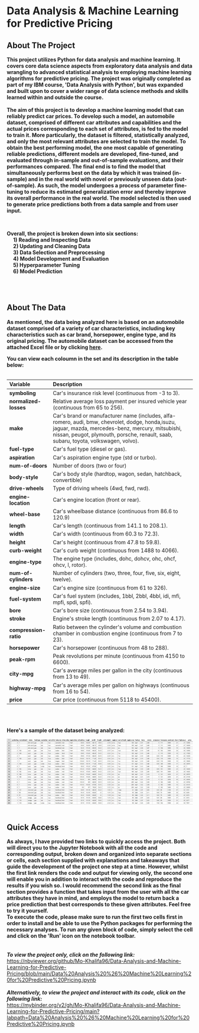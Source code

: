 # Data Analysis & Machine Learning for Predictive Pricing 

## About The Project 
**This project utilizes Python for data analysis and machine learning. It covers core data science aspects from exploratory data analysis and data 
wrangling to advanced statistical analysis to employing machine learning algorithms for predictive pricing. The project was originally completed as 
part of my IBM course, 'Data Analysis with Python', but was expanded and built upon to cover a wider range of data science methods and skills learned 
within and outside the course.**
<br>
<br>
**The aim of this project is to develop a machine learning model that can reliably predict car prices. To develop such a model, an automobile dataset, comprised of
different car attributes and capabilities and the actual prices corresponding to each set of attributes, is fed to the model to train it. More particularly, the 
dataset is filtered, statistically analyzed, and only the most relevant attributes are selected to train the model. To obtain the best performing model, the one
most capable of generating reliable predictions, different models are developed, fine-tuned, and evaluated through in-sample and out-of-sample evaluations, and 
their performances compared. The final end is to find the model that simultaneously performs best on the data by which it was trained (in-sample) and in the real 
world with novel or previously unseen data (out-of-sample). As such, the model undergoes a process of parameter fine-tuning to reduce its estimated generalization 
error and thereby improve its overall performance in the real world. The model selected is then used to generate price predictions both from a data sample and from 
user input.** <br>

<br>

**Overall, the project is broken down into six sections: <br>
&emsp; 1) Reading and Inspecting Data <br>
&emsp; 2) Updating and Cleaning Data <br>
&emsp; 3) Data Selection and Preprocessing <br>
&emsp; 4) Model Development and Evaluation <br>
&emsp; 5) Hyperparameter Tuning <br>
&emsp; 6) Model Prediction** <br>

<br>
<br>

## About The Data 
**As mentioned, the data being analyzed here is based on an automobile dataset comprised of a variety of car characteristics, including key characteristics such as car brand, 
horsepower, engine type, and its original pricing. The automobile dataset can be accessed from the attached Excel file or by clicking [here](https://archive.ics.uci.edu/ml/machine-learning-databases/autos/imports-85.data).**
<br>

**You can view each coloumn in the set and its description in the table below:** <br>
<br>

| **Variable**          | **Description**                                                                                  |
| :-----------------    | :------------------------------------------------------------------------------------------------|
| **symboling**         | Car's insurance risk level (continuous from -3 to 3).                                            |
| **normalized-losses** | Relative average loss payment per insured vehicle year (continuous from 65 to 256).              |
| **make**              | Car's brand or manufacturer name (includes, alfa-romero, audi, bmw, chevrolet, dodge, honda,isuzu, jaguar, mazda, mercedes-benz, mercury, mitsubishi, nissan, peugot, plymouth, porsche, renault, saab, subaru, toyota, volkswagen, volvo).|
| **fuel-type**         | Car's fuel type (diesel or gas).                                                                 |
| **aspiration**        | Car's aspiration engine type (std or turbo).                                                     |
| **num-of-doors**      | Number of doors (two or four)                                                                    |
| **body-style**        | Car's body style (hardtop, wagon, sedan, hatchback, convertible)                                 |
| **drive-wheels**      | Type of driving wheels (4wd, fwd, rwd).                                                          |
| **engine-location**   | Car's engine location (front or rear).                                                           |
| **wheel-base**        | Car's wheelbase distance (continuous from 86.6 to 120.9)                                         |
| **length**            | Car's length (continuous from 141.1 to 208.1).                                                   |
| **width**             | Car's width (continuous from 60.3 to 72.3).                                                      |
| **height**            | Car's height (continuous from 47.8 to 59.8).                                                     |
| **curb-weight**       | Car's curb weight (continuous from 1488 to 4066).                                                |
| **engine-type**       | The engine type (includes, dohc, dohcv, ohc, ohcf, ohcv, l, rotor).                              |
| **num-of-cylinders**  | Number of cylinders (two, three, four, five, six, eight, twelve).                                |
| **engine-size**       | Car's engine size (continuous from 61 to 326).                                                   |
| **fuel-system**       | Car's fuel system (includes, 1bbl, 2bbl, 4bbl, idi, mfi, mpfi, spdi, spfi).                      |
| **bore**              | Car's bore size (continuous from 2.54 to 3.94).                                                  |
| **stroke**            | Engine's stroke length (continuous from 2.07 to 4.17).                                           |
| **compression-ratio** | Ratio between the cylinder's volume and combustion chamber in combustion engine (continuous from 7 to 23).|
| **horsepower**        | Car's horsepower (continuous from 48 to 288).                                                     |
| **peak-rpm**          | Peak revolutions per minute (continuous from 4150 to 6600).                                       |
| **city-mpg**          | Car's average miles per gallon in the city (continuous from 13 to 49).                            |
| **highway-mpg**       | Car's average miles per gallon on highways (continuous from 16 to 54).                            |
| **price**             | Car price (continuous from 5118 to 45400).                                                        |

<br>
<br>

**Here's a sample of the dataset being analyzed:**
<br> 

<img src="automobile data screenshot.jpg" alt="https://github.com/Mo-Khalifa96/Data-Analysis-and-Machine-Learning-for-Predictive-Pricing/blob/main/automobile%20data%20screenshot.jpg" width="800"/>

<br>
<br> 

## Quick Access 
**As always, I have provided two links to quickly access the project. Both will direct you to the Jupyter Notebook with all the code and corresponding output, broken down and 
organized into separate sections or cells, each section supplied with explanations and takeaways that guide the development of the project one step at a time. However, whilst 
the first link renders the code and output for viewing only, the second one will enable you in addition to interact with the code and reproduce the results if you wish so. I would 
recommend the second link as the final section provides a function that takes input from the user with all the car attributes they have in mind, and employs the model to return back 
a price prediction that best corresponds to these given attributes. Feel free to try it yourself.** <br> 
**To execute the code, please make sure to run the first two cells first in order to install and be able to use the Python packages for performing the necessary analyses. To run any 
given block of code, simply select the cell and click on the 'Run' icon on the notebook toolbar.**
<br>
<br>
<br>
***To view the project only, click on the following link:*** <br>
https://nbviewer.org/github/Mo-Khalifa96/Data-Analysis-and-Machine-Learning-for-Predictive-Pricing/blob/main/Data%20Analysis%20%26%20Machine%20Learning%20for%20Predictive%20Pricing.ipynb
<br>
<br>
***Alternatively, to view the project and interact with its code, click on the following link:*** <br>
https://mybinder.org/v2/gh/Mo-Khalifa96/Data-Analysis-and-Machine-Learning-for-Predictive-Pricing/main?labpath=Data%20Analysis%20%26%20Machine%20Learning%20for%20Predictive%20Pricing.ipynb
<br>
<br>

